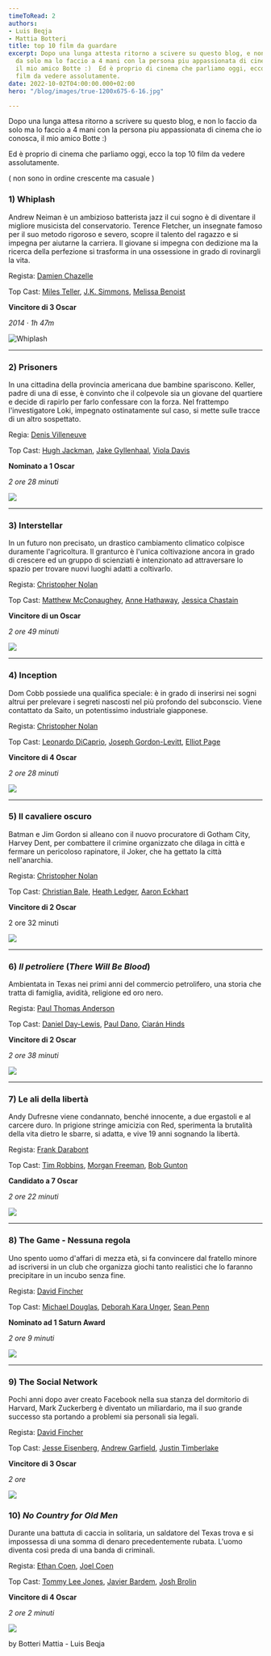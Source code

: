 ```yaml
---
timeToRead: 2
authors:
- Luis Beqja
- Mattia Botteri
title: top 10 film da guardare
excerpt: Dopo una lunga attesta ritorno a scivere su questo blog, e non lo faccio
  da solo ma lo faccio a 4 mani con la persona piu appassionata di cinema che io conosca,
  il mio amico Botte :)  Ed è proprio di cinema che parliamo oggi, ecco la top 10
  film da vedere assolutamente.
date: 2022-10-02T04:00:00.000+02:00
hero: "/blog/images/true-1200x675-6-16.jpg"

---
```

Dopo una lunga attesa ritorno a scrivere su questo blog, e non lo faccio da solo ma lo faccio a 4 mani con la persona piu appassionata di cinema che io conosca, il mio amico Botte :)

Ed è proprio di cinema che parliamo oggi, ecco la top 10 film da vedere assolutamente.

( non sono in ordine crescente ma casuale )

### 1) **Whiplash**

Andrew Neiman è un ambizioso batterista jazz il cui sogno è di diventare il migliore musicista del conservatorio. Terence Fletcher, un insegnate famoso per il suo metodo rigoroso e severo, scopre il talento del ragazzo e si impegna per aiutarne la carriera. Il giovane si impegna con dedizione ma la ricerca della perfezione si trasforma in una ossessione in grado di rovinargli la vita.

Regista: [Damien Chazelle](https://www.google.com/search?client=firefox-b-d&sxsrf=ALiCzsZGWOAvoONxnh1zcugTU4_Gt5tV6g:1664810981410&q=Damien+Chazelle&stick=H4sIAAAAAAAAAOPgE-LSz9U3iLcsM8kpUgKzTSuLkirNtcSyk6300zJzcsGEVUpmUWpySX7RIlZ-l8TczNQ8BeeMxKrUnJzUHayMu9iZOBgAeWkVEkwAAAA&sa=X&ved=2ahUKEwiM0KiZsMT6AhVzX_EDHRiQBTQQmxMoAXoECGMQAw)

Top Cast: [Miles Teller](https://www.imdb.com/name/nm1886602/?ref_=tt_ov_st), [J.K. Simmons](https://www.imdb.com/name/nm0799777/?ref_=tt_ov_st), [Melissa Benoist](https://www.imdb.com/name/nm2552034/?ref_=tt_ov_st)

**Vincitore di 3 Oscar**

_2014 ‧ 1h 47m_

![Whiplash](/images/locandina-1-1.jpg "Whiplash")

***

### 2) Prisoners

In una cittadina della provincia americana due bambine spariscono. Keller, padre di una di esse, è convinto che il colpevole sia un giovane del quartiere e decide di rapirlo per farlo confessare con la forza. Nel frattempo l'investigatore Loki, impegnato ostinatamente sul caso, si mette sulle tracce di un altro sospettato.

Regia: [Denis Villeneuve](https://www.imdb.com/name/nm0898288/?ref_=tt_ov_dr)

Top Cast: [Hugh Jackman](https://www.imdb.com/name/nm0413168/?ref_=tt_ov_st), [Jake Gyllenhaal](https://www.imdb.com/name/nm0350453/?ref_=tt_ov_st), [Viola Davis](https://www.imdb.com/name/nm0205626/?ref_=tt_ov_st)

**Nominato a 1 Oscar**

_2 ore 28 minuti_

![](/images/locandina-2.jpg)

***

### 3) Interstellar

In un futuro non precisato, un drastico cambiamento climatico colpisce duramente l'agricoltura. Il granturco è l'unica coltivazione ancora in grado di crescere ed un gruppo di scienziati è intenzionato ad attraversare lo spazio per trovare nuovi luoghi adatti a coltivarlo.

Regista: [Christopher Nolan](https://www.imdb.com/name/nm0634240/?ref_=tt_ov_dr)

Top Cast: [Matthew McConaughey](https://www.imdb.com/name/nm0000190/?ref_=tt_ov_st), [Anne Hathaway](https://www.imdb.com/name/nm0004266/?ref_=tt_ov_st), [Jessica Chastain](https://www.imdb.com/name/nm1567113/?ref_=tt_ov_st)

**Vincitore di un Oscar**

_2 ore 49 minuti_

![](/images/a1jvqnmi7ul-_sl1500_.jpg)

***

### 4) Inception

Dom Cobb possiede una qualifica speciale: è in grado di inserirsi nei sogni altrui per prelevare i segreti nascosti nel più profondo del subconscio. Viene contattato da Saito, un potentissimo industriale giapponese.

Regista: [Christopher Nolan](https://www.imdb.com/name/nm0634240/?ref_=tt_ov_dr)

Top Cast: [Leonardo DiCaprio](https://www.imdb.com/name/nm0000138/?ref_=tt_ov_st), [Joseph Gordon-Levitt](https://www.imdb.com/name/nm0330687/?ref_=tt_ov_st), [Elliot Page](https://www.imdb.com/name/nm0680983/?ref_=tt_ov_st)

**Vincitore di 4 Oscar**

_2 ore 28 minuti_

![](/images/47397.webp)

***

### 5) Il cavaliere oscuro

Batman e Jim Gordon si alleano con il nuovo procuratore di Gotham City, Harvey Dent, per combattere il crimine organizzato che dilaga in città e fermare un pericoloso rapinatore, il Joker, che ha gettato la città nell'anarchia.

Regista: [Christopher Nolan](https://www.imdb.com/name/nm0634240/?ref_=tt_ov_dr)

Top Cast: [Christian Bale](https://www.imdb.com/name/nm0000288/?ref_=tt_ov_st), [Heath Ledger](https://www.imdb.com/name/nm0005132/?ref_=tt_ov_st), [Aaron Eckhart](https://www.imdb.com/name/nm0001173/?ref_=tt_ov_st)

**Vincitore di 2 Oscar**

2 ore 32 minuti

![](/images/locandina-4.jpg)

***

### 6) **_Il petroliere_** (_There Will Be Blood_)

Ambientata in Texas nei primi anni del commercio petrolifero, una storia che tratta di famiglia, avidità, religione ed oro nero.

Regista: [Paul Thomas Anderson](https://www.imdb.com/name/nm0000759/?ref_=tt_ov_dr)

Top Cast: [Daniel Day-Lewis](https://www.imdb.com/name/nm0000358/?ref_=tt_ov_st), [Paul Dano](https://www.imdb.com/name/nm0200452/?ref_=tt_ov_st), [Ciarán Hinds](https://www.imdb.com/name/nm0001354/?ref_=tt_ov_st)

**Vincitore di 2 Oscar**

_2 ore 38 minuti_

![](/images/locandina-5.jpg)

***

### 7) Le ali della libertà

Andy Dufresne viene condannato, benché innocente, a due ergastoli e al carcere duro. In prigione stringe amicizia con Red, sperimenta la brutalità della vita dietro le sbarre, si adatta, e vive 19 anni sognando la libertà.

Regista: [Frank Darabont](https://www.imdb.com/name/nm0001104/?ref_=tt_ov_dr)

Top Cast: [Tim Robbins](https://www.imdb.com/name/nm0000209/?ref_=tt_ov_st), [Morgan Freeman](https://www.imdb.com/name/nm0000151/?ref_=tt_ov_st), [Bob Gunton](https://www.imdb.com/name/nm0348409/?ref_=tt_ov_st)

**Candidato a 7 Oscar**

_2 ore 22 minuti_

![](/images/locandina-6.jpg)

***

### 8) **The Game - Nessuna regola**

Uno spento uomo d'affari di mezza età, si fa convincere dal fratello minore ad iscriversi in un club che organizza giochi tanto realistici che lo faranno precipitare in un incubo senza fine.

Regista: [David Fincher](https://www.imdb.com/name/nm0000399/?ref_=tt_ov_dr)

Top Cast: [Michael Douglas](https://www.imdb.com/name/nm0000140/?ref_=tt_ov_st), [Deborah Kara Unger](https://www.imdb.com/name/nm0000679/?ref_=tt_ov_st), [Sean Penn](https://www.imdb.com/name/nm0000576/?ref_=tt_ov_st)

**Nominato ad 1 Saturn Award**

_2 ore 9 minuti_

![](/images/locandina-7.jpg)

***

### 9) The Social Network

Pochi anni dopo aver creato Facebook nella sua stanza del dormitorio di Harvard, Mark Zuckerberg è diventato un miliardario, ma il suo grande successo sta portando a problemi sia personali sia legali.

Regista: [David Fincher](https://www.imdb.com/name/nm0000399/?ref_=tt_ov_dr)

Top Cast: [Jesse Eisenberg](https://www.imdb.com/name/nm0251986/?ref_=tt_ov_st), [Andrew Garfield](https://www.imdb.com/name/nm1940449/?ref_=tt_ov_st), [Justin Timberlake](https://www.imdb.com/name/nm0005493/?ref_=tt_ov_st)

**Vincitore di 3 Oscar**

_2 ore_

![](/images/locandina-9.jpg)

### 10) **_No Country for Old Men_**

Durante una battuta di caccia in solitaria, un saldatore del Texas trova e si impossessa di una somma di denaro precedentemente rubata. L'uomo diventa così preda di una banda di criminali.

Regista: [Ethan Coen](https://www.imdb.com/name/nm0001053/?ref_=tt_ov_dr), [Joel Coen](https://www.imdb.com/name/nm0001054/?ref_=tt_ov_dr)

Top Cast: [Tommy Lee Jones](https://www.imdb.com/name/nm0000169/?ref_=tt_ov_st), [Javier Bardem](https://www.imdb.com/name/nm0000849/?ref_=tt_ov_st), [Josh Brolin](https://www.imdb.com/name/nm0000982/?ref_=tt_ov_st)

**Vincitore di 4 Oscar**

_2 ore 2 minuti_

![](/images/mv5bmja5njk3mjm4ov5bml5banbnxkftztcwmtc5mte1mq-_v1_.jpg)

by Botteri Mattia - Luis Beqja